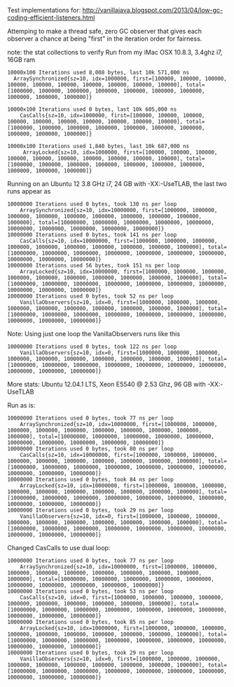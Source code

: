 Test implementations for: http://vanillajava.blogspot.com/2013/04/low-gc-coding-efficient-listeners.html

Attemping to make a thread safe, zero GC observer that gives each observer a chance at being "first" in the iteration order for fairness.


note: the stat collections to verify 
Run from my iMac OSX 10.8.3, 3.4ghz i7, 16GB ram


    10000x100 Iterations used 8,008 bytes, last 10k 571,000 ns
      ArraySynchronized{sz=10, idx=1000000, first=[100000, 100000, 100000, 100000, 100000, 100000, 100000, 100000, 100000, 100000], total=[1000000, 1000000, 1000000, 1000000, 1000000, 1000000, 1000000, 1000000, 1000000, 1000000]}

    10000x100 Iterations used 0 bytes, last 10k 605,000 ns
	    CasCalls{sz=10, idx=1000000, first=[100000, 100000, 100000, 100000, 100000, 100000, 100000, 100000, 100000, 100000], total=[1000000, 1000000, 1000000, 1000000, 1000000, 1000000, 1000000, 1000000, 1000000, 1000000]}

    10000x100 Iterations used 1,840 bytes, last 10k 687,000 ns
	     ArrayLocked{sz=10, idx=1000000, first=[100000, 100000, 100000, 100000, 100000, 100000, 100000, 100000, 100000, 100000], total=[1000000, 1000000, 1000000, 1000000, 1000000, 1000000, 1000000, 1000000, 1000000, 1000000]}

Running on an Ubuntu 12 3.8 GHz i7, 24 GB with -XX:-UseTLAB, the last two runs appear as

    10000000 Iterations used 0 bytes, took 130 ns per loop
        ArraySynchronized{sz=10, idx=10000000, first=[1000000, 1000000, 1000000, 1000000, 1000000, 1000000, 1000000, 1000000, 1000000, 1000000], total=[10000000, 10000000, 10000000, 10000000, 10000000, 10000000, 10000000, 10000000, 10000000, 10000000]}
    10000000 Iterations used 0 bytes, took 141 ns per loop
        CasCalls{sz=10, idx=10000000, first=[1000000, 1000000, 1000000, 1000000, 1000000, 1000000, 1000000, 1000000, 1000000, 1000000], total=[10000000, 10000000, 10000000, 10000000, 10000000, 10000000, 10000000, 10000000, 10000000, 10000000]}
    10000000 Iterations used 56 bytes, took 151 ns per loop
        ArrayLocked{sz=10, idx=10000000, first=[1000000, 1000000, 1000000, 1000000, 1000000, 1000000, 1000000, 1000000, 1000000, 1000000], total=[10000000, 10000000, 10000000, 10000000, 10000000, 10000000, 10000000, 10000000, 10000000, 10000000]}
    10000000 Iterations used 0 bytes, took 52 ns per loop
        VanillaObservers{sz=10, idx=0, first=[1000000, 1000000, 1000000, 1000000, 1000000, 1000000, 1000000, 1000000, 1000000, 1000000], total=[10000000, 10000000, 10000000, 10000000, 10000000, 10000000, 10000000, 10000000, 10000000, 10000000]}

Note: Using just one loop the VanillaObservers runs like this

    10000000 Iterations used 0 bytes, took 122 ns per loop
        VanillaObservers{sz=10, idx=0, first=[1000000, 1000000, 1000000, 1000000, 1000000, 1000000, 1000000, 1000000, 1000000, 1000000], total=[10000000, 10000000, 10000000, 10000000, 10000000, 10000000, 10000000, 10000000, 10000000, 10000000]}


More stats: Ubuntu 12.04.1 LTS, Xeon E5540 @ 2.53 Ghz, 96 GB with -XX:-UseTLAB

Run as is:

    10000000 Iterations used 0 bytes, took 77 ns per loop
	    ArraySynchronized{sz=10, idx=10000000, first=[1000000, 1000000, 1000000, 1000000, 1000000, 1000000, 1000000, 1000000, 1000000, 1000000], total=[10000000, 10000000, 10000000, 10000000, 10000000, 10000000, 10000000, 10000000, 10000000, 10000000]}
    10000000 Iterations used 0 bytes, took 80 ns per loop
	    CasCalls{sz=10, idx=10000000, first=[1000000, 1000000, 1000000, 1000000, 1000000, 1000000, 1000000, 1000000, 1000000, 1000000], total=[10000000, 10000000, 10000000, 10000000, 10000000, 10000000, 10000000, 10000000, 10000000, 10000000]}
    10000000 Iterations used 0 bytes, took 84 ns per loop
	    ArrayLocked{sz=10, idx=10000000, first=[1000000, 1000000, 1000000, 1000000, 1000000, 1000000, 1000000, 1000000, 1000000, 1000000], total=[10000000, 10000000, 10000000, 10000000, 10000000, 10000000, 10000000, 10000000, 10000000, 10000000]}
    10000000 Iterations used 0 bytes, took 29 ns per loop
	    VanillaObservers{sz=10, idx=0, first=[1000000, 1000000, 1000000, 1000000, 1000000, 1000000, 1000000, 1000000, 1000000, 1000000], total=[10000000, 10000000, 10000000, 10000000, 10000000, 10000000, 10000000, 10000000, 10000000, 10000000]}

Changed CasCalls to use dual loop:

    10000000 Iterations used 0 bytes, took 77 ns per loop
	    ArraySynchronized{sz=10, idx=10000000, first=[1000000, 1000000, 1000000, 1000000, 1000000, 1000000, 1000000, 1000000, 1000000, 1000000], total=[10000000, 10000000, 10000000, 10000000, 10000000, 10000000, 10000000, 10000000, 10000000, 10000000]}
    10000000 Iterations used 0 bytes, took 53 ns per loop
	    CasCalls{sz=10, idx=0, first=[1000000, 1000000, 1000000, 1000000, 1000000, 1000000, 1000000, 1000000, 1000000, 1000000], total=[10000000, 10000000, 10000000, 10000000, 10000000, 10000000, 10000000, 10000000, 10000000, 10000000]}
    10000000 Iterations used 0 bytes, took 85 ns per loop
	    ArrayLocked{sz=10, idx=10000000, first=[1000000, 1000000, 1000000, 1000000, 1000000, 1000000, 1000000, 1000000, 1000000, 1000000], total=[10000000, 10000000, 10000000, 10000000, 10000000, 10000000, 10000000, 10000000, 10000000, 10000000]}
    10000000 Iterations used 0 bytes, took 29 ns per loop
	    VanillaObservers{sz=10, idx=0, first=[1000000, 1000000, 1000000, 1000000, 1000000, 1000000, 1000000, 1000000, 1000000, 1000000], total=[10000000, 10000000, 10000000, 10000000, 10000000, 10000000, 10000000, 10000000, 10000000, 10000000]}
